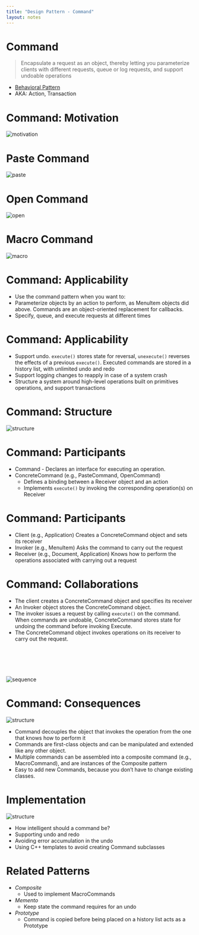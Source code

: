 ```yaml
---
title: "Design Pattern - Command"
layout: notes
---
```


[behavioral]: https://mdecker.net/notes/software-architecture/design-patterns/intro.html#/24

[motivation]: /images/design-patterns/command/command-motivation.svg
[paste]: /images/design-patterns/command/command-paste.svg
[open]: /images/design-patterns/command/command-open.svg
[macro]: /images/design-patterns/command/command-macro.svg
[structure]: /images/design-patterns/command/command-structure.svg
[sequence]: /images/design-patterns/command/command-sequence.svg

# Command
> Encapsulate a request as an object, thereby letting you parameterize clients with different requests, queue or log requests, and support undoable operations

* [Behavioral Pattern][behavioral]
* AKA: Action, Transaction

# Command: Motivation
![motivation]

# Paste Command
![paste]

# Open Command
![open]

# Macro Command
![macro]

# Command: Applicability
* Use the command pattern when you want to:
* Parameterize objects by an action to perform, as Menultem objects did above. Commands are an object-oriented replacement for callbacks.
* Specify, queue, and execute requests at different times

# Command: Applicability
* Support undo. `execute()` stores state for reversal, `unexecute()` reverses the effects of a previous `execute()`. Executed commands are stored in a history list, with unlimited undo and redo
* Support logging changes to reapply in case of a system crash
* Structure a system around high-level operations built on primitives operations, and support transactions

# Command: Structure
![structure]

# Command: Participants
* Command - Declares an interface for executing an operation.
* ConcreteCommand (e.g., PasteCommand, OpenCommand)
	* Defines a binding between a Receiver object and an action
	* Implements `execute()` by invoking the corresponding operation(s) on Receiver

# Command: Participants
* Client (e.g., Application) Creates a ConcreteCommand object and sets its receiver
* Invoker (e.g., Menultem) Asks the command to carry out the request
* Receiver (e.g., Document, Application) Knows how to perform the operations associated with carrying out a request

# Command: Collaborations
* The client creates a ConcreteCommand object and specifies its receiver
* An Invoker object stores the ConcreteCommand object.
* The invoker issues a request by calling `execute()` on the command. When commands are undoable, ConcreteCommand stores state for undoing the command before invoking Execute.
 * The ConcreteCommand object invokes operations on its receiver to carry out the request.

# &nbsp;&nbsp;

![sequence]

# Command: Consequences 
![structure]

* Command decouples the object that invokes the operation from the one that knows how to perform it
* Commands are first-class objects and can be manipulated and extended like any other object.
* Multiple commands can be assembled into a composite command (e.g., MacroCommand), and are instances of the Composite pattern
* Easy to add new Commands, because you don’t have to change existing classes.

# Implementation
![structure]

* How intelligent should a command be?
* Supporting undo and redo
* Avoiding error accumulation in the undo
* Using C++ templates to avoid creating Command subclasses

# Related Patterns
* *Composite* 
	* Used to implement MacroCommands
* *Memento* 
	* Keep state the command requires for an undo
* *Prototype* 
	* Command is copied before being placed on a history list acts as a Prototype
